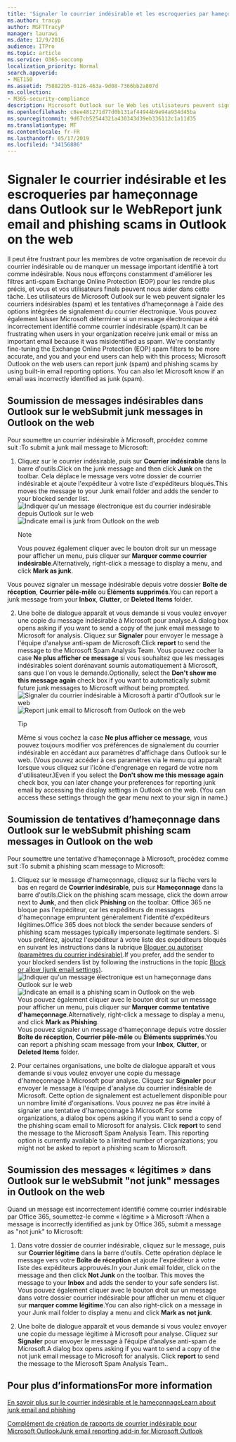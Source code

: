 ```yaml
---
title: 'Signaler le courrier indésirable et les escroqueries par hameçonnage dans Outlook sur le Web '
ms.author: tracyp
author: MSFTTracyP
manager: laurawi
ms.date: 12/9/2016
audience: ITPro
ms.topic: article
ms.service: O365-seccomp
localization_priority: Normal
search.appverid:
- MET150
ms.assetid: 758822b5-0126-463a-9d08-7366bb2a807d
ms.collection:
- M365-security-compliance
description: Microsoft Outlook sur le Web les utilisateurs peuvent signaler des courriers indésirables et des tentatives de hameçonnage à l’aide des options de création de rapports de messagerie intégrées. Vous pouvez également informer Microsoft qu’un message électronique a été identifié de manière incorrecte comme courrier indésirable (courrier indésirable).
ms.openlocfilehash: c8ee481271d77d0b131af44944b9e94a934d45ba
ms.sourcegitcommit: 9d67cb52544321a430343d39eb336112c1a11d35
ms.translationtype: MT
ms.contentlocale: fr-FR
ms.lasthandoff: 05/17/2019
ms.locfileid: "34156886"
---
```

# <a name="report-junk-email-and-phishing-scams-in-outlook-on-the-web"></a><span data-ttu-id="d0327-104">Signaler le courrier indésirable et les escroqueries par hameçonnage dans Outlook sur le Web</span><span class="sxs-lookup"><span data-stu-id="d0327-104">Report junk email and phishing scams in Outlook on the web</span></span> 

<span data-ttu-id="d0327-p102">Il peut être frustrant pour les membres de votre organisation de recevoir du courrier indésirable ou de manquer un message important identifié à tort comme indésirable. Nous nous efforçons constamment d'améliorer les filtres anti-spam Exchange Online Protection (EOP) pour les rendre plus précis, et vous et vos utilisateurs finals peuvent nous aider dans cette tâche. Les utilisateurs de Microsoft Outlook sur le web peuvent signaler les courriers indésirables (spam) et les tentatives d'hameçonnage à l'aide des options intégrées de signalement du courrier électronique. Vous pouvez également laisser Microsoft déterminer si un message électronique a été incorrectement identifié comme courrier indésirable (spam).</span><span class="sxs-lookup"><span data-stu-id="d0327-p102">It can be frustrating when users in your organization receive junk email or miss an important email because it was misidentified as spam. We're constantly fine-tuning the Exchange Online Protection (EOP) spam filters to be more accurate, and you and your end users can help with this process; Microsoft Outlook on the web users can report junk (spam) and phishing scams by using built-in email reporting options. You can also let Microsoft know if an email was incorrectly identified as junk (spam).</span></span>
  
## <a name="submit-junk-messages-in-outlook-on-the-web"></a><span data-ttu-id="d0327-108">Soumission de messages indésirables dans Outlook sur le web</span><span class="sxs-lookup"><span data-stu-id="d0327-108">Submit junk messages in Outlook on the web</span></span>

<span data-ttu-id="d0327-109">Pour soumettre un courrier indésirable à Microsoft, procédez comme suit :</span><span class="sxs-lookup"><span data-stu-id="d0327-109">To submit a junk mail message to Microsoft:</span></span>
  
1. <span data-ttu-id="d0327-110">Cliquez sur le courrier indésirable, puis sur **Courrier indésirable** dans la barre d'outils.</span><span class="sxs-lookup"><span data-stu-id="d0327-110">Click on the junk message and then click **Junk** on the toolbar.</span></span> <span data-ttu-id="d0327-111">Cela déplace le message vers votre dossier de courrier indésirable et ajoute l'expéditeur à votre liste d'expéditeurs bloqués.</span><span class="sxs-lookup"><span data-stu-id="d0327-111">This moves the message to your Junk email folder and adds the sender to your blocked sender list.</span></span> 
    <span data-ttu-id="d0327-112">![Indiquer qu'un message électronique est du courrier indésirable depuis Outlook sur le web](media/a10ae792-aab6-4374-a041-6c3f732eb2e3.png)</span><span class="sxs-lookup"><span data-stu-id="d0327-112">![Indicate email is junk from Outlook on the web](media/a10ae792-aab6-4374-a041-6c3f732eb2e3.png)</span></span>
  
    > [!NOTE]
    > <span data-ttu-id="d0327-113">Vous pouvez également cliquer avec le bouton droit sur un message pour afficher un menu, puis cliquer sur **Marquer comme courrier indésirable**.</span><span class="sxs-lookup"><span data-stu-id="d0327-113">Alternatively, right-click a message to display a menu, and click **Mark as junk**.</span></span> 
  
<span data-ttu-id="d0327-114">Vous pouvez signaler un message indésirable depuis votre dossier **Boîte de réception**, **Courrier pêle-mêle** ou **Éléments supprimés**.</span><span class="sxs-lookup"><span data-stu-id="d0327-114">You can report a junk message from your **Inbox**, **Clutter**, or **Deleted Items** folder.</span></span> 
  
2. <span data-ttu-id="d0327-115">Une boîte de dialogue apparaît et vous demande si vous voulez envoyer une copie du message indésirable à Microsoft pour analyse.</span><span class="sxs-lookup"><span data-stu-id="d0327-115">A dialog box opens asking if you want to send a copy of the junk email message to Microsoft for analysis.</span></span> <span data-ttu-id="d0327-116">Cliquez sur **Signaler** pour envoyer le message à l'équipe d'analyse anti-spam de Microsoft.</span><span class="sxs-lookup"><span data-stu-id="d0327-116">Click **report** to send the message to the Microsoft Spam Analysis Team.</span></span> <span data-ttu-id="d0327-117">Vous pouvez cocher la case **Ne plus afficher ce message** si vous souhaitez que les messages indésirables soient dorénavant soumis automatiquement à Microsoft, sans que l'on vous le demande.</span><span class="sxs-lookup"><span data-stu-id="d0327-117">Optionally, select the **Don't show me this message again** check box if you want to automatically submit future junk messages to Microsoft without being prompted.</span></span> 
    <span data-ttu-id="d0327-118">![Signaler du courrier indésirable à Microsoft à partir d'Outlook sur le web](media/e8d3a9f9-6eb6-4309-ba6d-643dffdb6a33.png)</span><span class="sxs-lookup"><span data-stu-id="d0327-118">![Report junk email to Microsoft from Outlook on the web](media/e8d3a9f9-6eb6-4309-ba6d-643dffdb6a33.png)</span></span>
  
    > [!TIP]
    > <span data-ttu-id="d0327-p105">Même si vous cochez la case **Ne plus afficher ce message**, vous pouvez toujours modifier vos préférences de signalement du courrier indésirable en accédant aux paramètres d'affichage dans Outlook sur le web. (Vous pouvez accéder à ces paramètres via le menu qui apparaît lorsque vous cliquez sur l'icône d'engrenage en regard de votre nom d'utilisateur.)</span><span class="sxs-lookup"><span data-stu-id="d0327-p105">Even if you select the **Don't show me this message again** check box, you can later change your preferences for reporting junk email by accessing the display settings in Outlook on the web. (You can access these settings through the gear menu next to your sign in name.)</span></span> 
  
## <a name="submit-phishing-scam-messages-in-outlook-on-the-web"></a><span data-ttu-id="d0327-121">Soumission de tentatives d’hameçonnage dans Outlook sur le web</span><span class="sxs-lookup"><span data-stu-id="d0327-121">Submit phishing scam messages in Outlook on the web</span></span>

<span data-ttu-id="d0327-122">Pour soumettre une tentative d’hameçonnage à Microsoft, procédez comme suit :</span><span class="sxs-lookup"><span data-stu-id="d0327-122">To submit a phishing scam message to Microsoft:</span></span>
  
1. <span data-ttu-id="d0327-123">Cliquez sur le message d'hameçonnage, cliquez sur la flèche vers le bas en regard de **Courrier indésirable**, puis sur **Hameçonnage** dans la barre d'outils.</span><span class="sxs-lookup"><span data-stu-id="d0327-123">Click on the phishing scam message, click the down arrow next to **Junk**, and then click **Phishing** on the toolbar.</span></span> <span data-ttu-id="d0327-124">Office 365 ne bloque pas l'expéditeur, car les expéditeurs de messages d'hameçonnage empruntent généralement l'identité d'expéditeurs légitimes.</span><span class="sxs-lookup"><span data-stu-id="d0327-124">Office 365 does not block the sender because senders of phishing scam messages typically impersonate legitimate senders.</span></span> <span data-ttu-id="d0327-125">Si vous préférez, ajoutez l'expéditeur à votre liste des expéditeurs bloqués en suivant les instructions dans la rubrique [Bloquer ou autoriser (paramètres du courrier indésirable)](https://go.microsoft.com/fwlink/?LinkId=627572).</span><span class="sxs-lookup"><span data-stu-id="d0327-125">If you prefer, add the sender to your blocked senders list by following the instructions in the topic [Block or allow (junk email settings)](https://go.microsoft.com/fwlink/?LinkId=627572).</span></span> 
    <span data-ttu-id="d0327-126">![Indiquer qu'un message électronique est un hameçonnage dans Outlook sur le web](media/959bb577-341c-41ee-a159-e46600b2cf8a.png)</span><span class="sxs-lookup"><span data-stu-id="d0327-126">![Indicate an email is a phishing scam in Outlook on the web](media/959bb577-341c-41ee-a159-e46600b2cf8a.png)</span></span><br/><span data-ttu-id="d0327-127">Vous pouvez également cliquer avec le bouton droit sur un message pour afficher un menu, puis cliquer sur **Marquer comme tentative d'hameçonnage**.</span><span class="sxs-lookup"><span data-stu-id="d0327-127">Alternatively, right-click a message to display a menu, and click **Mark as Phishing**.</span></span><br/><span data-ttu-id="d0327-128">Vous pouvez signaler un message d'hameçonnage depuis votre dossier **Boîte de réception**, **Courrier pêle-mêle** ou **Éléments supprimés**.</span><span class="sxs-lookup"><span data-stu-id="d0327-128">You can report a phishing scam message from your **Inbox**, **Clutter**, or **Deleted Items** folder.</span></span> 
  
2. <span data-ttu-id="d0327-p107">Pour certaines organisations, une boîte de dialogue apparaît et vous demande si vous voulez envoyer une copie du message d'hameçonnage à Microsoft pour analyse. Cliquez sur **Signaler** pour envoyer le message à l'équipe d'analyse du courrier indésirable de Microsoft. Cette option de signalement est actuellement disponible pour un nombre limité d'organisations. Vous pouvez ne pas être invité à signaler une tentative d'hameçonnage à Microsoft.</span><span class="sxs-lookup"><span data-stu-id="d0327-p107">For some organizations, a dialog box opens asking if you want to send a copy of the phishing scam email to Microsoft for analysis. Click **report** to send the message to the Microsoft Spam Analysis Team. This reporting option is currently available to a limited number of organizations; you might not be asked to report a phishing scam to Microsoft.</span></span> 
    
## <a name="submit-not-junk-messages-in-outlook-on-the-web"></a><span data-ttu-id="d0327-132">Soumission des messages « légitimes » dans Outlook sur le web</span><span class="sxs-lookup"><span data-stu-id="d0327-132">Submit "not junk" messages in Outlook on the web</span></span>

<span data-ttu-id="d0327-133">Quand un message est incorrectement identifié comme courrier indésirable par Office 365, soumettez-le comme « légitime » à Microsoft :</span><span class="sxs-lookup"><span data-stu-id="d0327-133">When a message is incorrectly identified as junk by Office 365, submit a message as "not junk" to Microsoft:</span></span>
  
1. <span data-ttu-id="d0327-p108">Dans votre dossier de courrier indésirable, cliquez sur le message, puis sur **Courrier légitime** dans la barre d'outils. Cette opération déplace le message vers votre **Boîte de réception** et ajoute l'expéditeur à votre liste des expéditeurs approuvés.</span><span class="sxs-lookup"><span data-stu-id="d0327-p108">In your Junk email folder, click on the message and then click **Not Junk** on the toolbar. This moves the message to your **Inbox** and adds the sender to your safe senders list. </span></span><br/><span data-ttu-id="d0327-136">Vous pouvez également cliquer avec le bouton droit sur un message dans votre dossier courrier indésirable pour afficher un menu et cliquer sur **marquer comme légitime**.</span><span class="sxs-lookup"><span data-stu-id="d0327-136">You can also right-click on a message in your Junk mail folder to display a menu and click **Mark as not junk**.</span></span> 
  
2. <span data-ttu-id="d0327-p109">Une boîte de dialogue apparaît et vous demande si vous voulez envoyer une copie du message légitime à Microsoft pour analyse. Cliquez sur **Signaler** pour envoyer le message à l’équipe d’analyse anti-spam de Microsoft.</span><span class="sxs-lookup"><span data-stu-id="d0327-p109">A dialog box opens asking if you want to send a copy of the not junk email message to Microsoft for analysis. Click **report** to send the message to the Microsoft Spam Analysis Team..</span></span> 
    
## <a name="for-more-information"></a><span data-ttu-id="d0327-139">Pour plus d’informations</span><span class="sxs-lookup"><span data-stu-id="d0327-139">For more information</span></span>

[<span data-ttu-id="d0327-140">En savoir plus sur le courrier indésirable et le hameçonnage</span><span class="sxs-lookup"><span data-stu-id="d0327-140">Learn about junk email and phishing</span></span>](https://go.microsoft.com/fwlink/p/?LinkId=270068)

[<span data-ttu-id="d0327-141">Complément de création de rapports de courrier indésirable pour Microsoft Outlook</span><span class="sxs-lookup"><span data-stu-id="d0327-141">Junk email reporting add-in for Microsoft Outlook</span></span>](https://docs.microsoft.com/en-us/office365/securitycompliance/junk-email-reporting-add-in-for-microsoft-outlook)
  
  

